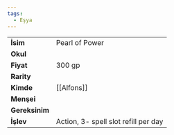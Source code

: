 ```yaml
---
tags:
  - Eşya
---  
```

  
|  |  |  
|---|---|  
| **İsim** | Pearl of Power|  
| **Okul** | |  
| **Fiyat** | 300 gp|  
| **Rarity** | |  
| **Kimde** | [[Alfons]]|  
| **Menşei** | |  
| **Gereksinim** | |  
| **İşlev** | Action, 3- spell slot refill per day|  
